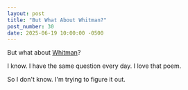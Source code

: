 ```yaml
---
layout: post
title: "But What About Whitman?"
post_number: 30
date: 2025-06-19 10:00:00 -0500
---
```


But what about [Whitman](/post-25)?

I know. I have the same question every day. I love that poem.

So I don't know. I'm trying to figure it out.